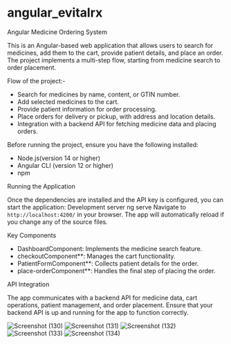 # angular_evitalrx




Angular Medicine Ordering System

This is an Angular-based web application that allows users to search for medicines, add them to the cart, provide patient details, and place an order. The project implements a multi-step flow, starting from medicine search to order placement.

Flow of the project:- 

- Search for medicines by name, content, or GTIN number.
- Add selected medicines to the cart.
- Provide patient information for order processing.
- Place orders for delivery or pickup, with address and location details.
- Integration with a backend API for fetching medicine data and placing orders.


Before running the project, ensure you have the following installed:

-    Node.js(version 14 or higher)
-    Angular CLI (version 12 or higher)
-    npm  

  
Running the Application

Once the dependencies are installed and the API key is configured, you can start the application:
Development server
    ng serve
    Navigate to `http://localhost:4200/` in your browser. The app will automatically reload if you change any of the source files.

Key Components

- DashboardComponent: Implements the medicine search feature.
- checkoutComponent**: Manages the cart functionality.
- PatientFormComponent**: Collects patient details for the order.
- place-orderComponent**: Handles the final step of placing the order.

API Integration

The app communicates with a backend API for medicine data, cart operations, patient management, and order placement. Ensure that your backend API is up and running for the app to function correctly.

![Screenshot (130)](https://github.com/user-attachments/assets/d197ebec-defc-4e95-b677-0bac2dd78146)
![Screenshot (131)](https://github.com/user-attachments/assets/e69a34f0-4d78-4b5c-b1d3-c0ae2a688b14)
![Screenshot (132)](https://github.com/user-attachments/assets/419bfb8b-b54e-486e-bfae-7a9bd9ac0fc3)
![Screenshot (133)](https://github.com/user-attachments/assets/6f8953ad-a57f-43cd-84cb-634e5fdb5318)
![Screenshot (134)](https://github.com/user-attachments/assets/3da26f66-d421-4464-9e2b-200e1602269d)










     

